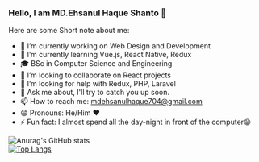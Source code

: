 ### Hello, I am MD.Ehsanul Haque Shanto 👋

Here are some Short note about me:

- 🔭 I’m currently working on Web Design and Development
- 🌱 I’m currently learning Vue.js, React Native, Redux
- 🎓 BSc in Computer Science and Engineering
- 👯 I’m looking to collaborate on React projects
- 🤔 I’m looking for help with Redux, PHP, Laravel
- 💬 Ask me about,  I'll try to catch you up soon.
- 📫 How to reach me: mdehsanulhaque704@gmail.com
- 😄 Pronouns: He/Him ❤
- ⚡ Fun fact: I almost spend all the day-night in front of the computer😁

![Anurag's GitHub stats](https://github-readme-stats.vercel.app/api?username=mdehsanul&show_icons=true)
</br>
[![Top Langs](https://github-readme-stats.vercel.app/api/top-langs/?username=mdehsanul)](https://github.com/anuraghazra/github-readme-stats)
